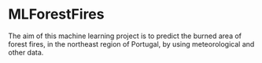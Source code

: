# MLForestFires

The aim of this machine learning project is to predict the burned area of forest fires, in the northeast region of Portugal, by using meteorological and other data.
